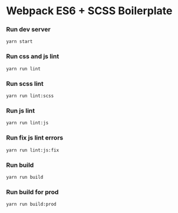 # Webpack ES6 + SCSS Boilerplate

### Run dev server
``
yarn start
``

### Run css and js lint
``
yarn run lint
``

### Run scss lint
``
yarn run lint:scss
``

### Run js lint
``
yarn run lint:js
``

### Run fix js lint errors
``
yarn run lint:js:fix
``

### Run build
``
yarn run build
``

### Run build for prod
``
yarn run build:prod
``
